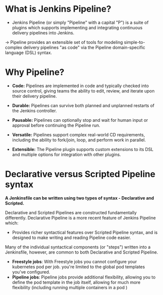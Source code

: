 # What is Jenkins Pipeline?
- Jenkins Pipeline (or simply "Pipeline" with a capital "P") is a suite of plugins which supports implementing and integrating continuous delivery pipelines into Jenkins.

-> Pipeline provides an extensible set of tools for modeling simple-to-complex delivery pipelines "as code" via the Pipeline domain-specific language (DSL) syntax.

# Why Pipeline?
- **Code:** Pipelines are implemented in code and typically checked into source control, giving teams the ability to edit, review, and iterate upon their delivery pipeline.

- **Durable:** Pipelines can survive both planned and unplanned restarts of the Jenkins controller.

- **Pausable:** Pipelines can optionally stop and wait for human input or approval before continuing the Pipeline run.

- **Versatile:** Pipelines support complex real-world CD requirements, including the ability to fork/join, loop, and perform work in parallel.

- **Extensible:** The Pipeline plugin supports custom extensions to its DSL and multiple options for integration with other plugins.

# Declarative versus Scripted Pipeline syntax

**A Jenkinsfile can be written using two types of syntax - Declarative and Scripted.**

Declarative and Scripted Pipelines are constructed fundamentally differently. Declarative Pipeline is a more recent feature of Jenkins Pipeline which:

- Provides richer syntactical features over Scripted Pipeline syntax, and
is designed to make writing and reading Pipeline code easier.

Many of the individual syntactical components (or "steps") written into a Jenkinsfile, however, are common to both Declarative and Scripted Pipeline.
- **Freestyle jobs**: With Freestyle jobs you cannot configure your kubernetes pod per job. you're limited to the global pod templates you've configured.
- **Pipeline jobs**: Pipeline jobs provide additional flexibility, allowing you to define the pod template in the job itself, allowing for much more flexibility (including running multiple containers in a pod )